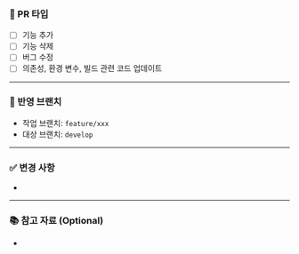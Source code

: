 ### 📝 PR 타입
<!-- 하나 이상의 PR 타입을 선택해주세요. -->
- [ ] 기능 추가
- [ ] 기능 삭제
- [ ] 버그 수정
- [ ] 의존성, 환경 변수, 빌드 관련 코드 업데이트

---

### 🔀 반영 브랜치
<!-- 작업 브랜치에서 대상 브랜치로 병합됩니다. -->
- 작업 브랜치: `feature/xxx`
- 대상 브랜치: `develop`

---

### ✅ 변경 사항
<!-- 주요 변경 사항에 대해 간단히 기술해주세요. -->
- 

---

### 📚 참고 자료 (Optional)
<!-- 참고할 문서, 이슈, 링크 등을 남겨주세요. -->
-
